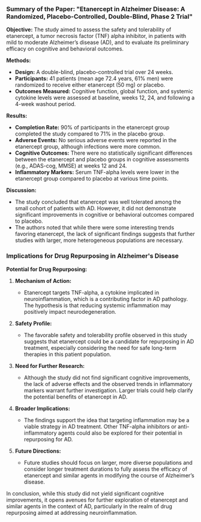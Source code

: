 ### Summary of the Paper: "Etanercept in Alzheimer Disease: A Randomized, Placebo-Controlled, Double-Blind, Phase 2 Trial"

**Objective:**
The study aimed to assess the safety and tolerability of etanercept, a tumor necrosis factor (TNF) alpha inhibitor, in patients with mild to moderate Alzheimer’s disease (AD), and to evaluate its preliminary efficacy on cognitive and behavioral outcomes.

**Methods:**
- **Design:** A double-blind, placebo-controlled trial over 24 weeks.
- **Participants:** 41 patients (mean age 72.4 years, 61% men) were randomized to receive either etanercept (50 mg) or placebo.
- **Outcomes Measured:** Cognitive function, global function, and systemic cytokine levels were assessed at baseline, weeks 12, 24, and following a 4-week washout period.

**Results:**
- **Completion Rate:** 90% of participants in the etanercept group completed the study compared to 71% in the placebo group.
- **Adverse Events:** No serious adverse events were reported in the etanercept group, although infections were more common. 
- **Cognitive Outcomes:** There were no statistically significant differences between the etanercept and placebo groups in cognitive assessments (e.g., ADAS-cog, MMSE) at weeks 12 and 24.
- **Inflammatory Markers:** Serum TNF-alpha levels were lower in the etanercept group compared to placebo at various time points.

**Discussion:**
- The study concluded that etanercept was well tolerated among the small cohort of patients with AD. However, it did not demonstrate significant improvements in cognitive or behavioral outcomes compared to placebo.
- The authors noted that while there were some interesting trends favoring etanercept, the lack of significant findings suggests that further studies with larger, more heterogeneous populations are necessary.

### Implications for Drug Repurposing in Alzheimer's Disease

**Potential for Drug Repurposing:**
1. **Mechanism of Action:**
   - Etanercept targets TNF-alpha, a cytokine implicated in neuroinflammation, which is a contributing factor in AD pathology. The hypothesis is that reducing systemic inflammation may positively impact neurodegeneration.

2. **Safety Profile:**
   - The favorable safety and tolerability profile observed in this study suggests that etanercept could be a candidate for repurposing in AD treatment, especially considering the need for safe long-term therapies in this patient population.

3. **Need for Further Research:**
   - Although the study did not find significant cognitive improvements, the lack of adverse effects and the observed trends in inflammatory markers warrant further investigation. Larger trials could help clarify the potential benefits of etanercept in AD.

4. **Broader Implications:**
   - The findings support the idea that targeting inflammation may be a viable strategy in AD treatment. Other TNF-alpha inhibitors or anti-inflammatory agents could also be explored for their potential in repurposing for AD.

5. **Future Directions:**
   - Future studies should focus on larger, more diverse populations and consider longer treatment durations to fully assess the efficacy of etanercept and similar agents in modifying the course of Alzheimer’s disease.

In conclusion, while this study did not yield significant cognitive improvements, it opens avenues for further exploration of etanercept and similar agents in the context of AD, particularly in the realm of drug repurposing aimed at addressing neuroinflammation.
